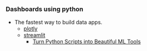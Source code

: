 ### Dashboards using python
- The fastest way to build data apps.
    - [plotly](https://dash-gallery.plotly.host/Portal/)
    - [streamlit](https://www.streamlit.io/gallery)
        - [Turn Python Scripts into Beautiful ML Tools](https://towardsdatascience.com/coding-ml-tools-like-you-code-ml-models-ddba3357eace)
